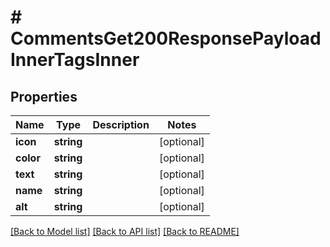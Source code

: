 # # CommentsGet200ResponsePayloadInnerTagsInner

## Properties

Name | Type | Description | Notes
------------ | ------------- | ------------- | -------------
**icon** | **string** |  | [optional]
**color** | **string** |  | [optional]
**text** | **string** |  | [optional]
**name** | **string** |  | [optional]
**alt** | **string** |  | [optional]

[[Back to Model list]](../../README.md#models) [[Back to API list]](../../README.md#endpoints) [[Back to README]](../../README.md)
